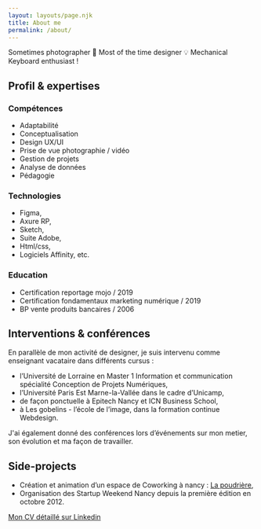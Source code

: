 ```yaml
---
layout: layouts/page.njk
title: About me
permalink: /about/
---
```

Sometimes photographer 📸
Most of the time designer 💡
Mechanical Keyboard enthusiast !

## Profil & expertises

### Compétences 

* Adaptabilité
* Conceptualisation
* Design UX/UI
* Prise de vue photographie / vidéo
* Gestion de projets
* Analyse de données
* Pédagogie

### Technologies

* Figma,
* Axure RP,
* Sketch,
* Suite Adobe,
* Html/css,
* Logiciels Affinity, etc.

### Education

* Certification reportage mojo / 2019
* Certification fondamentaux marketing numérique / 2019
* BP vente produits bancaires / 2006

## Interventions & conférences

En parallèle de mon activité de designer, je suis intervenu comme enseignant vacataire dans différents cursus :

* l’Université de Lorraine en Master 1 Information et communication spécialité Conception de Projets Numériques,
* l’Université Paris Est Marne-la-Vallée dans le cadre d’Unicamp,
* de façon ponctuelle à Epitech Nancy et ICN Business School,
* à Les gobelins - l’école de l’image, dans la formation continue Webdesign.

J'ai également donné des conférences lors d’événements sur mon metier, son évolution et ma façon de travailler.

## Side-projects

* Création et animation d’un espace de Coworking à nancy : [La poudrière](http://www.poudriere.org/),
* Organisation des Startup Weekend Nancy depuis la première édition en octobre 2012.

[Mon CV détaillé sur Linkedin](https://www.linkedin.com/in/nicolasbirckel/)